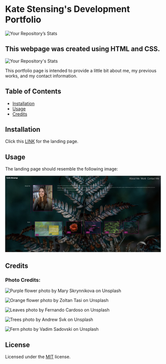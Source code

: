 # Kate Stensing's Development Portfolio  

![Your Repository’s Stats](https://github-readme-stats.vercel.app/api?username=kstensing&show_icons=true)

## This webpage was created using HTML and CSS.

![Your Repository's Stats](https://github-readme-stats.vercel.app/api/top-langs/?username=kstensing&theme=blue-green)

This portfolio page is intended to provide a little bit about me, my previous works, and my contact information. 

## Table of Contents

* [Installation](#installation)
* [Usage](#usage)
* [Credits](#credits)

## Installation

Click this [LINK](https://kstensing.github.io/portfolio/) for the landing page.


## Usage

The landing page should resemble the following image: 

![Landing Page](assets/images/landing.jpg)



## Credits

### Photo Credits:

![Purple flower photo by Mary Skrynnikova on Unsplash](https://unsplash.com/photos/qKfEYouKiiI?utm_source=unsplash&utm_medium=referral&utm_content=creditShareLink)

![Orange flower photo by Zoltan Tasi on Unsplash](https://unsplash.com/photos/Q75aqX0wHHA?utm_source=unsplash&utm_medium=referral&utm_content=creditShareLink)

![Leaves photo by Fernando Cardoso on Unsplash](https://unsplash.com/photos/qpBUAUApU0g?utm_source=unsplash&utm_medium=referral&utm_content=creditShareLink)
  
![Trees photo by Andrew Svk on Unsplash](https://unsplash.com/photos/qpBUAUApU0g?utm_source=unsplash&utm_medium=referral&utm_content=creditShareLink)

![Fern photo by Vadim Sadovski on Unsplash](https://unsplash.com/photos/qpBUAUApU0g?utm_source=unsplash&utm_medium=referral&utm_content=creditShareLink)
    


## License

Licensed under the [MIT](LICENSE.txt) license.

